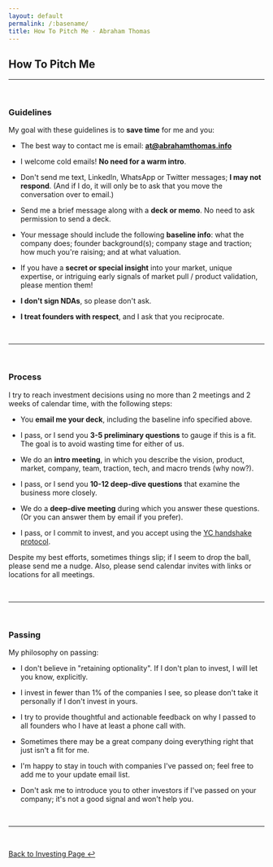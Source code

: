 ```yaml
---
layout: default
permalink: /:basename/
title: How To Pitch Me · Abraham Thomas
---
```


## How To Pitch Me

----

<br/> 

### Guidelines

My goal with these guidelines is to **save time** for me and you:

* The best way to contact me is email: **at@abrahamthomas.info**

* I welcome cold emails!  **No need for a warm intro**.

* Don't send me text, LinkedIn, WhatsApp or Twitter messages; **I may not respond**. (And if I do, it will only be to ask that you move the conversation over to email.)

* Send me a brief message along with a **deck or memo**.  No need to ask permission to send a deck.  

* Your message should include the following **baseline info**: what the company does; founder background(s); company stage and traction; how much you're raising; and at what valuation.

* If you have a **secret or special insight** into your market, unique expertise, or intriguing early signals of market pull / product validation, please mention them!

* **I don't sign NDAs**, so please don't ask.

* **I treat founders with respect**, and I ask that you reciprocate.


<br/>

----

<br/>


### Process

I try to reach investment decisions using no more than 2 meetings and 2 weeks of calendar time, with the following steps:  

* You **email me your deck**, including the baseline info specified above.

* I pass, or I send you **3-5 preliminary questions** to gauge if this is a fit.  The goal is to avoid wasting time for either of us.

* We do an **intro meeting**, in which you describe the vision, product, market, company, team, traction, tech, and macro trends (why now?).  

* I pass, or I send you **10-12 deep-dive questions** that examine the business more closely.

* We do a **deep-dive meeting** during which you answer these questions.  (Or you can answer them by email if you prefer).

* I pass, or I commit to invest, and you accept using the [YC handshake protocol](https://www.ycombinator.com/handshake/).

Despite my best efforts, sometimes things slip; if I seem to drop the ball, please send me a nudge.  Also, please send calendar invites with links or locations for all meetings. 

<br/>

----

<br/>


### Passing

My philosophy on passing:

* I don't believe in "retaining optionality".  If I don't plan to invest, I will let you know, explicitly.

* I invest in fewer than 1% of the companies I see, so please don't take it personally if I don't invest in yours.

* I try to provide thoughtful and actionable feedback on why I passed to all founders who I have at least a phone call with.

* Sometimes there may be a great company doing everything right that just isn't a fit for me.  

* I'm happy to stay in touch with companies I've passed on; feel free to add me to your update email list.

* Don't ask me to introduce you to other investors if I've passed on your company; it's not a good signal and won't help you.

<br/>

----

<br/>

[Back to Investing Page ↩](/investing)